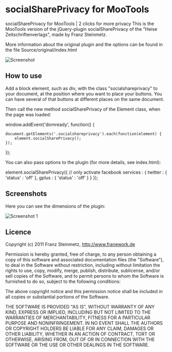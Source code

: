 socialSharePrivacy for MooTools
===============================

socialSharePrivacy for MooTools | 2 clicks for more privacy
This is the MooTools version of the jQuery-plugin socialSharePrivacy of the "Heise Zeitschriftenverlags", made by Franz Steinmetz.

More information about the original plugin and the options can be found in the file Source/original/index.html

![Screenshot](http://www.franework.de/assets/socialshareprivacy/2-klick-logo_min.jpg)

How to use
----------

Add a block element, such as div, with the class "socialshareprivacy" to your document, at the position where you want to place your buttons. You can have several of that buttons at different places on the same document.

<div class="socialshareprivacy"></div>

Then call the new method socialSharePrivacy of the Element class, when the page was loaded:

window.addEvent('domready', function() { 
	
	document.getElements('.socialshareprivacy').each(function(element) {
		element.socialSharePrivacy();
	});

});

You can also pass options to the plugin (for more details, see index.html):
    
element.socialSharePrivacy({ // only activate facebook
    services : {
        twitter : {
            'status' : 'off'
        },
        gplus : {
            'status' : 'off'
        }
    }
});

Screenshots
-----------

Here you can see the dimensions of the plugin:

![Screenshot 1](http://www.franework.de/assets/socialshareprivacy/dimensions.gif)

Licence
-----------------

Copyright (c) 2011 Franz Steinmetz, http://www.franework.de

Permission is hereby granted, free of charge, to any person obtaining a copy of this software and associated documentation files (the "Software"), to deal in the Software without restriction, including without limitation the rights to use, copy, modify, merge, publish, distribute, sublicense, and/or sell copies of the Software, and to permit persons to whom the Software is furnished to do so, subject to the following conditions:

The above copyright notice and this permission notice shall be included in all copies or substantial portions of the Software.

THE SOFTWARE IS PROVIDED "AS IS", WITHOUT WARRANTY OF ANY KIND, EXPRESS OR IMPLIED, INCLUDING BUT NOT LIMITED TO THE WARRANTIES OF MERCHANTABILITY, FITNESS FOR A PARTICULAR PURPOSE AND NONINFRINGEMENT. IN NO EVENT SHALL THE AUTHORS OR COPYRIGHT HOLDERS BE LIABLE FOR ANY CLAIM, DAMAGES OR OTHER LIABILITY, WHETHER IN AN ACTION OF CONTRACT, TORT OR OTHERWISE, ARISING FROM, OUT OF OR IN CONNECTION WITH THE SOFTWARE OR THE USE OR OTHER DEALINGS IN THE SOFTWARE.
